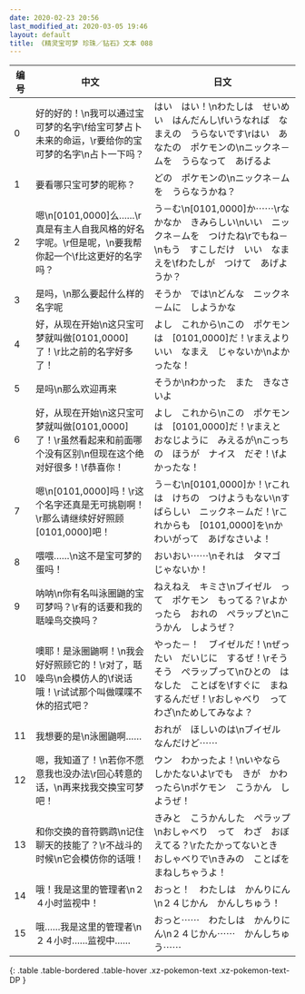 ```yaml
---
date: 2020-02-23 20:56
last_modified_at: 2020-03-05 19:46
layout: default
title: 《精灵宝可梦 珍珠／钻石》文本 088
---
```

| 编号 | 中文 | 日文 |
| ---- | ---- | ---- |
| 0 | 好的好的！\n我可以通过宝可梦的名字\f给宝可梦占卜未来的命运，\r要给你的宝可梦的名字\n占卜一下吗？ | はい　はい！\nわたしは　せいめい　はんだんし\fいうなれば　なまえの　うらないです\rはい　あなたの　ポケモンの\nニックネ－ムを　うらなって　あげるよ |
| 1 | 要看哪只宝可梦的昵称？ | どの　ポケモンの\nニックネ－ムを　うらなうかね？ |
| 2 | 嗯\n[0101,0000]么……\r真是有主人自我风格的好名字呢。\r但是呢，\n要我帮你起一个\f比这更好的名字吗？ | う－む\n[0101,0000]か⋯⋯\rなかなか　きみらしい\nいい　ニックネ－ムを　つけたね\rでもね－\nもう　すこしだけ　いい　なまえを\fわたしが　つけて　あげようか？ |
| 3 | 是吗，\n那么要起什么样的名字呢 | そうか　では\nどんな　ニックネ－ムに　しようかな |
| 4 | 好，从现在开始\n这只宝可梦就叫做[0101,0000]了！\r比之前的名字好多了！ | よし　これから\nこの　ポケモンは　[0101,0000]だ！\rまえより　いい　なまえ　じゃないか\nよかったな！ |
| 5 | 是吗\n那么欢迎再来 | そうか\nわかった　また　きなさいよ |
| 6 | 好，从现在开始\n这只宝可梦就叫做[0101,0000]了！\r虽然看起来和前面哪个没有区别\n但现在这个绝对好很多！\f恭喜你！ | よし　これから\nこの　ポケモンは　[0101,0000]だ！\rまえと　おなじように　みえるが\nこっちの　ほうが　ナイス　だぞ！\fよかったな！ |
| 7 | 嗯\n[0101,0000]吗！\r这个名字还真是无可挑剔啊！\r那么请继续好好照顾[0101,0000]吧！ | う－む\n[0101,0000]か！\rこれは　けちの　つけようもない\nすばらしい　ニックネ－ムだ！\rこれからも　[0101,0000]を\nかわいがって　あげなさいよ！ |
| 8 | 喂喂……\n这不是宝可梦的蛋吗！ | おいおい⋯⋯\nそれは　タマゴ　じゃないか！ |
| 9 | 呐呐\n你有名叫泳圈鼬的宝可梦吗？\r有的话要和我的聒噪鸟交换吗？ | ねえねえ　キミさ\nブイゼル　って　ポケモン　もってる？\rよかったら　おれの　ぺラップと\nこうかん　しようぜ？ |
| 10 | 噢耶！是泳圈鼬啊！\n我会好好照顾它的！\r对了，聒噪鸟\n会模仿人的\f说话哦！\r试试那个叫做喋喋不休的招式吧？ | やった－！　ブイゼルだ！\nぜったい　だいじに　するぜ！\rそうそう　ぺラップって\nひとの　はなした　ことばを\fすぐに　まねするんだぜ！\rおしゃべり　って　わざ\nためしてみなよ？ |
| 11 | 我想要的是\n泳圈鼬啊…… | おれが　ほしいのは\nブイゼル　なんだけど⋯⋯ |
| 12 | 嗯，我知道了！\n若你不愿意我也没办法\r回心转意的话，\n再来找我交换宝可梦吧！ | ウン　わかったよ！\nいやなら　しかたないよ\rでも　きが　かわったら\nポケモン　こうかん　しようぜ！ |
| 13 | 和你交换的音符鹦鹉\n记住聊天的技能了？\r不战斗的时候\n它会模仿你的话哦！ | きみと　こうかんした　ぺラップ\nおしゃべり　って　わざ　おぼえてる？\rたたかってないとき　おしゃべりで\nきみの　ことばを　まねしちゃうよ！ |
| 14 | 哦！我是这里的管理者\n２４小时监视中！ | おっと！　わたしは　かんりにん\n２４じかん　かんしちゅう！ |
| 15 | 哦……我是这里的管理者\n２４小时……监视中…… | おっと⋯⋯　わたしは　かんりにん\n２４じかん⋯⋯　かんしちゅう⋯⋯ |
{: .table .table-bordered .table-hover .xz-pokemon-text .xz-pokemon-text-DP }